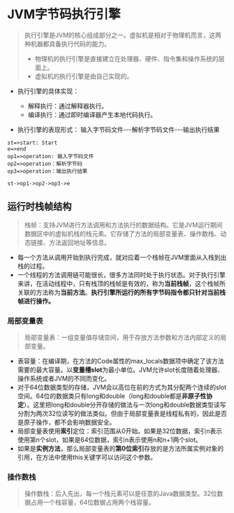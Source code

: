 # JVM字节码执行引擎

> 执行引擎是JVM的核心组成部分之一。虚拟机是相对于物理机而言，这两种机器都具备执行代码的能力。
> - 物理机的执行引擎是直接建立在处理器、硬件、指令集和操作系统的层面上。
> - 虚拟机的执行引擎是由自己实现的。

- 执行引擎的具体实现：
  - 解释执行：通过解释器执行。
  - 编译执行：通过即时编译器产生本地代码执行。

- 执行引擎的表现形式：
  输入字节码文件---解析字节码文件---输出执行结果
```flow
st=>start: Start
e=>end
op1=>operation: 输入字节码文件
op2=>operation：解析字节码
op3=>operation：输出执行结果

st->op1->op2->op3->e
```
## 运行时栈帧结构
> 栈帧：支持JVM进行方法调用和方法执行的数据结构。它是JVM运行期间数据区中的虚拟机栈的栈元素。它存储了方法的局部变量表、操作数栈、动态链接、方法返回地址等信息。

- 每一个方法从调用开始到执行完成，就对应着一个栈帧在JVM里面从入栈到出栈的过程。
- 一个线程的方法调用链可能很长，很多方法同时处于执行状态。对于执行引擎来讲，在活动线程中，只有栈顶的栈帧是有效的，称为**当前栈帧**，这个栈帧所关联的方法称为**当前方法**。**执行引擎所运行的所有字节码指令都只针对当前栈帧进行操作。**


### 局部变量表
> 局部变量表：一组变量值存储空间，用于存放方法参数和方法内部定义的局部变量。

- 表容量：在编译期，在方法的Code属性的max_locals数据项中确定了该方法需要的最大容量。以**变量槽slot**为最小单位。JVM允许slot长度随着处理器、操作系统或者JVM的不同而变化。
- 对于64位数据类型的存储，JVM会以高位在前的方式为其分配两个连续的slot空间。64位的数据类只有long和double（long和double都是**非原子性协定**）。这里把long和double分开存储的做法与一次long和double数据类型读写分割为两次32位读写的做法类似。但由于局部变量表是线程私有的，因此是否是原子操作，都不会影响数据安全。
- 局部变量表使用**索引**定位：索引范围从0开始。如果是32位数据，索引n表示使用第n个slot，如果是64位数据，索引n表示使用n和n+1两个slot。
- 如果是**实例方法**，那么局部变量表的**第0位索引**存放的是方法所属实例对象的引用，在方法中使用this关键字可以访问这个参数。


### 操作数栈
> 操作数栈：后入先出，每一个栈元素可以是任意的Java数据类型。32位数据占用一个栈容量，64位数据占用两个栈容量。